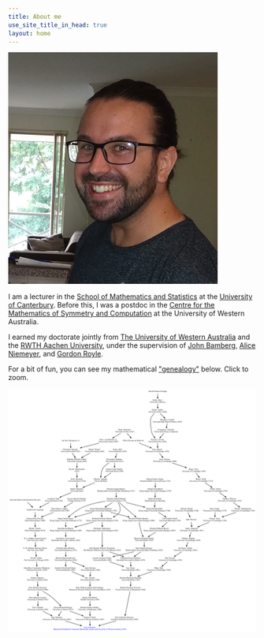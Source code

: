 ```yaml
---
title: About me
use_site_title_in_head: true
layout: home
---
```


<div class="profile-picture-container">
    <img src="/assets/profile.png" class="profile-picture" />
</div>

I am a lecturer in the [School of Mathematics and Statistics](https://www.canterbury.ac.nz/engineering/schools/mathematics-statistics/) at the [University of Canterbury](https://www.canterbury.ac.nz/).
Before this, I was a postdoc in the [Centre for the Mathematics of Symmetry and Computation](http://www.cmsc.uwa.edu.au/) at the University of Western Australia.

I earned my doctorate jointly from [The University of Western Australia](http://www.uwa.edu.au/) and the [RWTH Aachen University](http://www.rwth-aachen.de/), under the supervision of [John Bamberg](https://johnbamberg.github.io/), [Alice Niemeyer](http://www.math.rwth-aachen.de/~Alice.Niemeyer/), and [Gordon Royle](https://research-repository.uwa.edu.au/en/persons/gordon-royle).

For a bit of fun, you can see my mathematical ["genealogy"](https://www.mathgenealogy.org/id.php?id=272900) below. Click to zoom.

[![Genealogy](/assets/Jesse_Lansdown_Mathematical_Genealogy.png)](/assets/Jesse_Lansdown_Mathematical_Genealogy.png)

